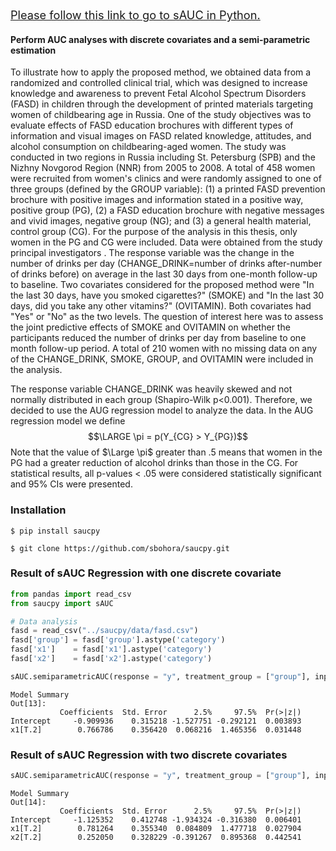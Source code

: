


<span style="color:black; font-size:130%"><a href = "https://sbohora.github.io/saucpy/">Please follow this link to go to sAUC in Python.</a></span>

#### Perform AUC analyses with discrete covariates and a semi-parametric estimation

To illustrate how to apply the proposed method, we obtained data from a randomized and controlled clinical trial, which was designed to increase knowledge and awareness to prevent Fetal Alcohol Spectrum Disorders (FASD) in children through the development of printed materials targeting women of childbearing age in Russia. One of the study objectives was to evaluate effects of FASD education brochures with different types of information and visual images on FASD related knowledge, attitudes, and alcohol consumption on childbearing-aged women. The study was conducted in two regions in Russia including St. Petersburg (SPB) and the Nizhny Novgorod Region (NNR) from 2005 to 2008. A total of 458 women were recruited from women's clinics and were randomly assigned to one of three groups (defined by the GROUP variable): (1) a printed FASD prevention brochure with positive images and information stated in a positive way, positive group (PG), (2) a FASD education brochure with negative messages and vivid images, negative group (NG); and (3) a general health material, control group (CG). For the purpose of the analysis in this thesis, only women in the PG and CG were included. Data were obtained from the study principal investigators . The response variable was the change in the number of drinks per day (CHANGE_DRINK=number of drinks after-number of drinks before) on average in the last 30 days from one-month follow-up to baseline. Two covariates considered for the proposed method were "In the last 30 days, have you smoked cigarettes?" (SMOKE) and  "In the last 30 days, did you take any other vitamins?" (OVITAMIN). Both covariates had "Yes" or "No" as the two levels. The question of interest here was to assess the joint predictive effects of SMOKE and OVITAMIN on whether the participants reduced the number of drinks per day from baseline to one month follow-up period. A total of 210 women with no missing data on any of the CHANGE_DRINK, SMOKE, GROUP, and OVITAMIN were included in the analysis.

The response variable CHANGE_DRINK was heavily skewed and not normally distributed in each group  (Shapiro-Wilk p<0.001). Therefore, we decided to use the AUG regression model to analyze the data.  In the AUG regression model we define
$$\LARGE \pi = p(Y_{CG} > Y_{PG})$$ Note that the value of $\Large \pi$ greater than .5 means that women in the PG had a greater reduction of alcohol drinks than those in the CG. For statistical results, all p-values < .05 were considered statistically significant and 95% CIs were presented.

### Installation
`$ pip install saucpy`

`$ git clone https://github.com/sbohora/saucpy.git`


### Result of sAUC Regression with one discrete covariate

```python
from pandas import read_csv
from saucpy import sAUC

# Data analysis
fasd = read_csv("../saucpy/data/fasd.csv")
fasd['group'] = fasd['group'].astype('category')
fasd['x1']    = fasd['x1'].astype('category')
fasd['x2']    = fasd['x2'].astype('category')

sAUC.semiparametricAUC(response = "y", treatment_group = ["group"], input_covariates = ["x1"], data = fasd)
```

```
Model Summary
Out[13]: 
           Coefficients  Std. Error      2.5%     97.5%  Pr(>|z|)
Intercept     -0.909936    0.315218 -1.527751 -0.292121  0.003893
x1[T.2]        0.766786    0.356420  0.068216  1.465356  0.031448
```

### Result of sAUC Regression with two discrete covariates

```python
sAUC.semiparametricAUC(response = "y", treatment_group = ["group"], input_covariates = ["x1","x2"], data = fasd)
```

```
Model Summary
Out[14]: 
           Coefficients  Std. Error      2.5%     97.5%  Pr(>|z|)
Intercept     -1.125352    0.412748 -1.934324 -0.316380  0.006401
x1[T.2]        0.781264    0.355340  0.084809  1.477718  0.027904
x2[T.2]        0.252050    0.328229 -0.391267  0.895368  0.442541
```

